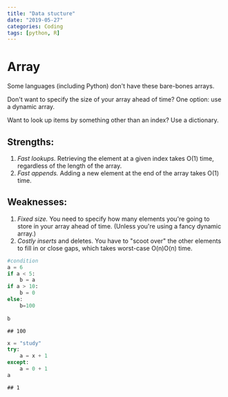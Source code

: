 ```yaml
---
title: "Data stucture"
date: "2019-05-27"
categories: Coding
tags: [python, R]
---
```


# Array

Some languages (including Python) don't have these bare-bones arrays.

Don't want to specify the size of your array ahead of time? One option: use a dynamic array.

Want to look up items by something other than an index? Use a dictionary.

## Strengths:

1. *Fast lookups.* Retrieving the element at a given index takes O(1) time, regardless of the length of the array.
2. *Fast appends.* Adding a new element at the end of the array takes O(1) time.

## Weaknesses:

1. *Fixed size.* You need to specify how many elements you're going to store in your array ahead of time. (Unless you're using a fancy dynamic array.)
2. *Costly inserts* and deletes. You have to "scoot over" the other elements to fill in or close gaps, which takes worst-case O(n)O(n) time.



```python
#condition
a = 6
if a < 5:
    b = a
if a > 10:
    b = 0
else:
    b=100
    
b   
```

```
## 100
```

```python
x = "study"
try:
    a = x + 1
except:
    a = 0 + 1
a
```

```
## 1
```

